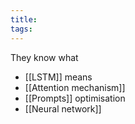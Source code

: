 ```yaml
---
title: 
tags:
---
```

They know what
- [[LSTM]] means
- [[Attention mechanism]]
- [[Prompts]] optimisation
- [[Neural network]]

